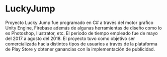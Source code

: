 # LuckyJump
Proyecto Lucky Jump fue programado en C# a través del motor grafico Unity Engine, Firebase además de algunas herramientas de diseño como lo es
Photoshop, Ilustrator, etc. El periodo de tiempo empleado fue de mayo del 2017 a agosto del 2018. El proyecto tuvo como objetivo ser comercializada
hacia distintos tipos de usuarios a través de la plataforma de Play Store y obtener ganancias con la implementación de publicidad.
